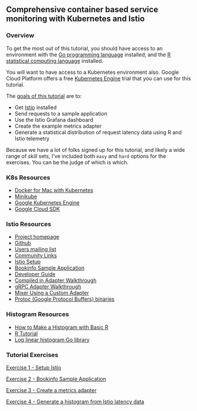 ## Comprehensive container based service monitoring with Kubernetes and Istio

### Overview

To get the most out of this tutorial, you should have access to an environment with the [Go programming language](https://golang.org/) installed, and the [R statistical computing language](https://www.r-project.org/about.html) installed.

You will want to have access to a Kubernetes environment also. Google Cloud Platform offers a free [Kubernetes Engine](https://cloud.google.com/kubernetes-engine/docs/) trial that you can use for this tutorial.

The [goals of this tutorial](/#tutorial-exercises) are to:
* Get [Istio](https://istio.io) installed
* Send requests to a sample application
* Use the Istio Grafana dashboard
* Create the example metrics adapter
* Generate a statistical distribution of request latency data using R and Istio telemetry

Because we have a lot of folks signed up for this tutorial, and likely a wide range of skill sets, I've included both `easy` and `hard` options for the exercises. You can be the judge of which is which.

### K8s Resources
* [Docker for Mac with Kubernetes](https://blog.docker.com/2018/01/docker-mac-kubernetes/)
* [Minikube](https://kubernetes.io/docs/tasks/tools/install-minikube/) 
* [Google Kubernetes Engine](https://cloud.google.com/kubernetes-engine/docs/)
* [Google Cloud SDK](https://cloud.google.com/sdk/install)

### Istio Resources
* [Project homepage](https://istio.io)
* [Github](https://github.com/istio)
* [Users mailing list](https://groups.google.com/forum/#!forum/istio-users)
* [Community Links](https://istio.io/community/)
* [Istio Setup](https://istio.io/docs/setup/)
* [Bookinfo Sample Application](https://istio.io/docs/guides/bookinfo/)
* [Developer Guide](https://github.com/istio/istio/wiki/Dev-Guide)
* [Compiled in Adapter Walkthrough](https://github.com/istio/istio/wiki/Mixer-Adapter-Walkthrough)
* [gRPC Adapter Walkthrough](https://github.com/istio/istio/wiki/gRPC-Adapter-Walkthrough)
* [Mixer Using a Custom Adapter](https://github.com/istio/istio/wiki/Mixer-Using-a-Custom-Adapter)
* [Protoc (Google Protocol Buffers) binaries](https://github.com/google/protobuf/releases/tag/v3.4.0)

### Histogram Resources
* [How to Make a Histogram with Basic R](https://www.r-bloggers.com/how-to-make-a-histogram-with-basic-r/)
* [R Tutorial](http://www.r-tutor.com/)
* [Log linear histogram Go library](https://github.com/circonus-labs/circonusllhist)


### Tutorial Exercises

[Exercise 1 - Setup Istio](./exercises/1.md)

[Exercise 2 - Bookinfo Sample Application](./exercises/2.md)

[Exercise 3 - Create a metrics adapter](./exercises/3.md)

[Exercise 4 - Generate a histogram from Istio latency data](./exercises/4.md)

